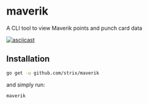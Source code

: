 # maverik
A CLI tool to view Maverik points and punch card data

[![asciicast](https://asciinema.org/a/uqbzAPSLZPtrSntGp1MA3KvuP.svg)](https://asciinema.org/a/uqbzAPSLZPtrSntGp1MA3KvuP)

## Installation
```bash
go get -u github.com/strix/maverik
```

and simply run:

```bash
maverik
```
